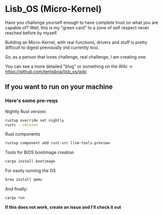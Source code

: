 # Lisb_OS (Micro-Kernel)

Have you challenge yourself enough to have complete trust on what you are capable of? Well, this is my "green card" to a zone of self respect never reached before by myself.

Building an Micro-Kernel, with real functions, drivers and stuff is pretty difficult to digest previouslly (nd currently too).

So, as a person that loves challenge, real challenge, I am creating one.

You can see a more detailed "blog" or something on the Wiki -> https://github.com/tenlisboa/lisb_os/wiki

## If you want to run on your machine

### Here's some pre-reqs

Nightly Rust version:
```sh
rustup override set nightly
rustc --version
```

Rust components
```sh
rustup component add rust-src llvm-tools-preview
```

Tools for BIOS bootimage creation
```sh
cargo install bootimage
```

For easily running the OS
```sh
brew install qemu
```

And finally:
```sh
cargo run
```

__If this does not work, create an issue and I'll check it out__
